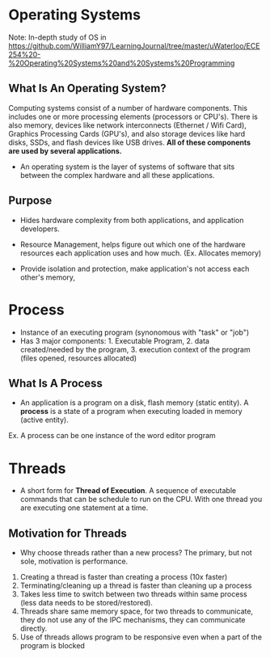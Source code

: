 # Operating Systems

Note: In-depth study of OS in https://github.com/WilliamY97/LearningJournal/tree/master/uWaterloo/ECE254%20-%20Operating%20Systems%20and%20Systems%20Programming

## What Is An Operating System?

Computing systems consist of a number of hardware components. This includes one or more processing elements (processors or CPU's). There
is also memory, devices like network interconnects (Ethernet / Wifi Card), Graphics Processing Cards (GPU's), and also storage devices like
hard disks, SSDs, and flash devices like USB drives. **All of these components are used by several applications.**

- An operating system is the layer of systems of software that sits between the complex hardware and all these applications.

## Purpose

- Hides hardware complexity from both applications, and application developers. 

- Resource Management, helps figure out which one of the hardware resources each application uses and how much. (Ex. Allocates memory)

- Provide isolation and protection, make application's not access each other's memory, 

# Process 

- Instance of an executing program (synonomous with "task" or "job")
- Has 3 major components: 1. Executable Program, 2. data created/needed by the program, 3. execution context of the program (files opened, resources allocated)

## What Is A Process

- An application is a program on a disk, flash memory (static entity). A **process** is a state of a program when executing loaded in memory (active entity).

Ex. A process can be one instance of the word editor program 

# Threads

- A short form for **Thread of Execution**. A sequence of executable commands that can be schedule to run on the CPU. With one thread
you are executing one statement at a time.

## Motivation for Threads

- Why choose threads rather than a new process? The primary, but not sole, motivation is performance.

1. Creating a thread is faster than creating a process (10x faster)
2. Terminating/cleaning up a thread is faster than cleaning up a process
3. Takes less time to switch between two threads within same process (less data needs to be stored/restored).
4. Threads share same memory space, for two threads to communicate, they do not use any of the IPC mechanisms, they can communicate directly.
5. Use of threads allows program to be responsive even when a part of the program is blocked
